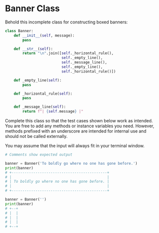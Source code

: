 # Banner Class

Behold this incomplete class for constructing boxed banners:

```python
class Banner:
    def __init__(self, message):
        pass

    def __str__(self):
        return "\n".join([self._horizontal_rule(),
                          self._empty_line(),
                          self._message_line(),
                          self._empty_line(),
                          self._horizontal_rule()])

    def _empty_line(self):
        pass

    def _horizontal_rule(self):
        pass

    def _message_line(self):
        return f"| {self.message} |"
```

Complete this class so that the test cases shown below work as intended. You are free to add any methods 
or instance variables you need. However, methods prefixed with an underscore are intended for internal use 
and should not be called externally.

You may assume that the input will always fit in your terminal window.

```python
# Comments show expected output

banner = Banner('To boldly go where no one has gone before.')
print(banner)
# +--------------------------------------------+
# |                                            |
# | To boldly go where no one has gone before. |
# |                                            |
# +--------------------------------------------+

banner = Banner('')
print(banner)
# +--+
# |  |
# |  |
# |  |
# +--+
```
